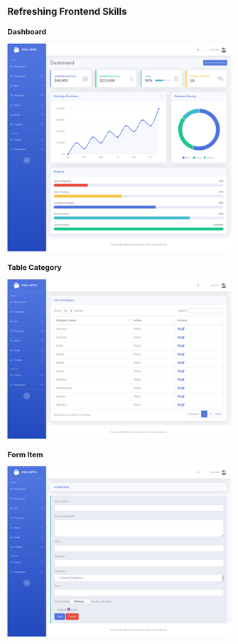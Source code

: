 ## Refreshing Frontend Skills

### Dashboard
![Dashboard](https://github.com/raviMukti/posapps/blob/master/public/blob/POSAPPS_Dashboard.png)

### Table Category
![Table Category](https://github.com/raviMukti/posapps/blob/master/public/blob/POSAPPS_Table_Category.png)

### Form Item
![Form Item](https://github.com/raviMukti/posapps/blob/master/public/blob/POSAPPS_Form_Item.png)
